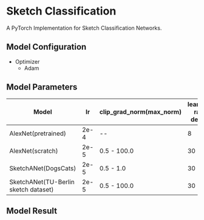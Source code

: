 # Sketch Classification
   A PyTorch Implementation for Sketch Classification Networks.
   
## Model Configuration
- Optimizer
   - Adam

## Model Parameters
| Model | lr | clip_grad_norm(max_norm)| learning rate decay | weight_decay |
| --- | --- | --- | --- | --- |
| AlexNet(pretrained) | 2e-4 | -- | 8 | 0.0005 | 
| AlexNet(scratch) | 2e-5 | 0.5 - 100.0 | 30 | 0.0005 |
| SketchANet(DogsCats) | 2e-5 | 0.5 - 1.0 | 30 | 0.0005 |
| SketchANet(TU-Berlin sketch dataset) | 2e-5 | 0.5 - 100.0 | 30 | 0.0001 - 0.0003 | 

## Model Result